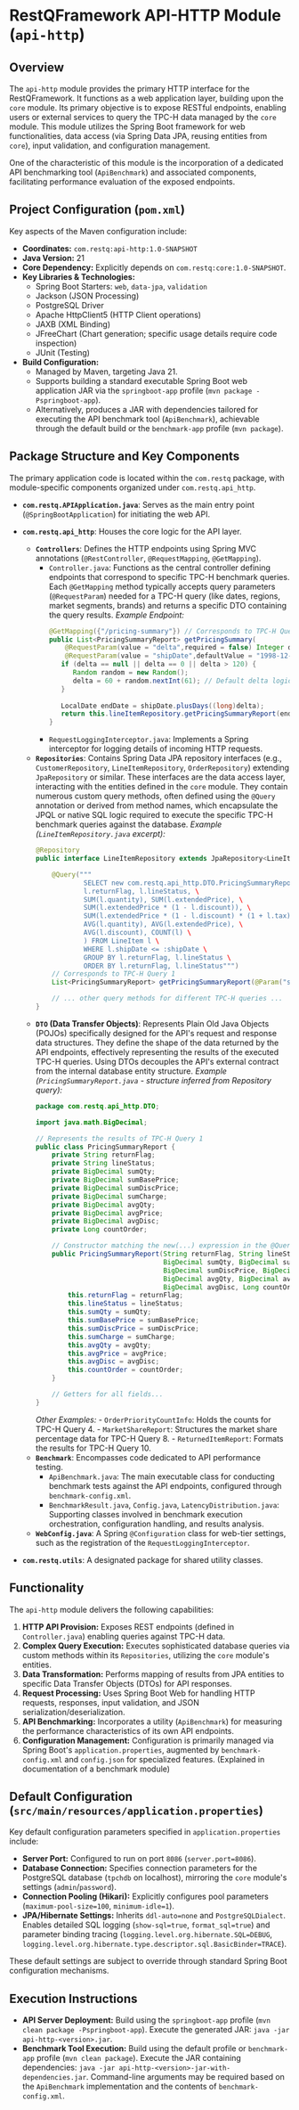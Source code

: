 # RestQFramework API-HTTP Module (`api-http`)

## Overview

The `api-http` module provides the primary HTTP interface for the RestQFramework. It functions as a web application layer, building upon the `core` module. Its primary objective is to expose RESTful endpoints, enabling users or external services to query the TPC-H data managed by the `core` module. This module utilizes the Spring Boot framework for web functionalities, data access (via Spring Data JPA, reusing entities from `core`), input validation, and configuration management.

One of the characteristic of this module is the incorporation of a dedicated API benchmarking tool (`ApiBenchmark`) and associated components, facilitating performance evaluation of the exposed endpoints.

## Project Configuration (`pom.xml`)

Key aspects of the Maven configuration include:

- **Coordinates:** `com.restq:api-http:1.0-SNAPSHOT`
- **Java Version:** 21
- **Core Dependency:** Explicitly depends on `com.restq:core:1.0-SNAPSHOT`.
- **Key Libraries & Technologies:**
    - Spring Boot Starters: `web`, `data-jpa`, `validation`
    - Jackson (JSON Processing)
    - PostgreSQL Driver
    - Apache HttpClient5 (HTTP Client operations)
    - JAXB (XML Binding)
    - JFreeChart (Chart generation; specific usage details require code inspection)
    - JUnit (Testing)
- **Build Configuration:**
    - Managed by Maven, targeting Java 21.
    - Supports building a standard executable Spring Boot web application JAR via the `springboot-app` profile (`mvn package -Pspringboot-app`).
    - Alternatively, produces a JAR with dependencies tailored for executing the API benchmark tool (`ApiBenchmark`), achievable through the default build or the `benchmark-app` profile (`mvn package`).

## Package Structure and Key Components

The primary application code is located within the `com.restq` package, with module-specific components organized under `com.restq.api_http`.

- **`com.restq.APIApplication.java`**: Serves as the main entry point (`@SpringBootApplication`) for initiating the web API.

- **`com.restq.api_http`**: Houses the core logic for the API layer.
    - **`Controllers`**: Defines the HTTP endpoints using Spring MVC annotations (`@RestController`, `@RequestMapping`, `@GetMapping`).
        - `Controller.java`: Functions as the central controller defining endpoints that correspond to specific TPC-H benchmark queries. Each `@GetMapping` method typically accepts query parameters (`@RequestParam`) needed for a TPC-H query (like dates, regions, market segments, brands) and returns a specific DTO containing the query results.
            *Example Endpoint:*
            ```java
            @GetMapping({"/pricing-summary"}) // Corresponds to TPC-H Query 1
            public List<PricingSummaryReport> getPricingSummary(
                @RequestParam(value = "delta",required = false) Integer delta, 
                @RequestParam(value = "shipDate",defaultValue = "1998-12-01") LocalDate shipDate) {
               if (delta == null || delta == 0 || delta > 120) {
                  Random random = new Random();
                  delta = 60 + random.nextInt(61); // Default delta logic if not provided or invalid
               }
         
               LocalDate endDate = shipDate.plusDays((long)delta);
               return this.lineItemRepository.getPricingSummaryReport(endDate);
            }
            ```
        - `RequestLoggingInterceptor.java`: Implements a Spring interceptor for logging details of incoming HTTP requests.
    - **`Repositories`**: Contains Spring Data JPA repository interfaces (e.g., `CustomerRepository`, `LineItemRepository`, `OrderRepository`) extending `JpaRepository` or similar. These interfaces are the data access layer, interacting with the entities defined in the `core` module. They contain numerous custom query methods, often defined using the `@Query` annotation or derived from method names, which encapsulate the JPQL or native SQL logic required to execute the specific TPC-H benchmark queries against the database.
        *Example (`LineItemRepository.java` excerpt):*
        ```java
        @Repository
        public interface LineItemRepository extends JpaRepository<LineItem, Long> {
        
            @Query("""
                    SELECT new com.restq.api_http.DTO.PricingSummaryReport(\
                    l.returnFlag, l.lineStatus, \
                    SUM(l.quantity), SUM(l.extendedPrice), \
                    SUM(l.extendedPrice * (1 - l.discount)), \
                    SUM(l.extendedPrice * (1 - l.discount) * (1 + l.tax)), \
                    AVG(l.quantity), AVG(l.extendedPrice), \
                    AVG(l.discount), COUNT(l) \
                    ) FROM LineItem l \
                    WHERE l.shipDate <= :shipDate \
                    GROUP BY l.returnFlag, l.lineStatus \
                    ORDER BY l.returnFlag, l.lineStatus""")
            // Corresponds to TPC-H Query 1
            List<PricingSummaryReport> getPricingSummaryReport(@Param("shipDate") LocalDate shipDate);
        
            // ... other query methods for different TPC-H queries ...
        }
        ```
    - **`DTO` (Data Transfer Objects)**: Represents Plain Old Java Objects (POJOs) specifically designed for the API's request and response data structures. They define the shape of the data returned by the API endpoints, effectively representing the results of the executed TPC-H queries. Using DTOs decouples the API's external contract from the internal database entity structure.
        *Example (`PricingSummaryReport.java` - structure inferred from Repository query):*
        ```java
        package com.restq.api_http.DTO;

        import java.math.BigDecimal;

        // Represents the results of TPC-H Query 1
        public class PricingSummaryReport {
            private String returnFlag;
            private String lineStatus;
            private BigDecimal sumQty;
            private BigDecimal sumBasePrice;
            private BigDecimal sumDiscPrice;
            private BigDecimal sumCharge;
            private BigDecimal avgQty;
            private BigDecimal avgPrice;
            private BigDecimal avgDisc;
            private Long countOrder;

            // Constructor matching the new(...) expression in the @Query
            public PricingSummaryReport(String returnFlag, String lineStatus, 
                                        BigDecimal sumQty, BigDecimal sumBasePrice, 
                                        BigDecimal sumDiscPrice, BigDecimal sumCharge, 
                                        BigDecimal avgQty, BigDecimal avgPrice, 
                                        BigDecimal avgDisc, Long countOrder) {
                this.returnFlag = returnFlag;
                this.lineStatus = lineStatus;
                this.sumQty = sumQty;
                this.sumBasePrice = sumBasePrice;
                this.sumDiscPrice = sumDiscPrice;
                this.sumCharge = sumCharge;
                this.avgQty = avgQty;
                this.avgPrice = avgPrice;
                this.avgDisc = avgDisc;
                this.countOrder = countOrder;
            }

            // Getters for all fields...
        }
        ```
      *Other Examples:*
          - `OrderPriorityCountInfo`: Holds the counts for TPC-H Query 4.
          - `MarketShareReport`: Structures the market share percentage data for TPC-H Query 8.
          - `ReturnedItemReport`: Formats the results for TPC-H Query 10.
    - **`Benchmark`**: Encompasses code dedicated to API performance testing.
        - `ApiBenchmark.java`: The main executable class for conducting benchmark tests against the API endpoints, configured through `benchmark-config.xml`.
        - `BenchmarkResult.java`, `Config.java`, `LatencyDistribution.java`: Supporting classes involved in benchmark execution orchestration, configuration handling, and results analysis.
    - **`WebConfig.java`**: A Spring `@Configuration` class for web-tier settings, such as the registration of the `RequestLoggingInterceptor`.

- **`com.restq.utils`**: A designated package for shared utility classes.

## Functionality

The `api-http` module delivers the following capabilities:

1.  **HTTP API Provision:** Exposes REST endpoints (defined in `Controller.java`) enabling queries against TPC-H data.
2.  **Complex Query Execution:** Executes sophisticated database queries via custom methods within its `Repositories`, utilizing the `core` module's entities.
3.  **Data Transformation:** Performs mapping of results from JPA entities to specific Data Transfer Objects (DTOs) for API responses.
4.  **Request Processing:** Uses Spring Boot Web for handling HTTP requests, responses, input validation, and JSON serialization/deserialization.
5.  **API Benchmarking:** Incorporates a utility (`ApiBenchmark`) for measuring the performance characteristics of its own API endpoints.
6.  **Configuration Management:** Configuration is primarily managed via Spring Boot's `application.properties`, augmented by `benchmark-config.xml` and `config.json` for specialized features. (Explained in documentation of a benchmark module)

## Default Configuration (`src/main/resources/application.properties`)

Key default configuration parameters specified in `application.properties` include:

- **Server Port:** Configured to run on port `8086` (`server.port=8086`).
- **Database Connection:** Specifies connection parameters for the PostgreSQL database (`tpchdb` on localhost), mirroring the `core` module's settings (`admin`/`password`).
- **Connection Pooling (Hikari):** Explicitly configures pool parameters (`maximum-pool-size=100`, `minimum-idle=1`).
- **JPA/Hibernate Settings:** Inherits `ddl-auto=none` and `PostgreSQLDialect`. Enables detailed SQL logging (`show-sql=true`, `format_sql=true`) and parameter binding tracing (`logging.level.org.hibernate.SQL=DEBUG`, `logging.level.org.hibernate.type.descriptor.sql.BasicBinder=TRACE`).

These default settings are subject to override through standard Spring Boot configuration mechanisms.

## Execution Instructions

- **API Server Deployment:** Build using the `springboot-app` profile (`mvn clean package -Pspringboot-app`). Execute the generated JAR: `java -jar api-http-<version>.jar`.
- **Benchmark Tool Execution:** Build using the default profile or `benchmark-app` profile (`mvn clean package`). Execute the JAR containing dependencies: `java -jar api-http-<version>-jar-with-dependencies.jar`. Command-line arguments may be required based on the `ApiBenchmark` implementation and the contents of `benchmark-config.xml`.

